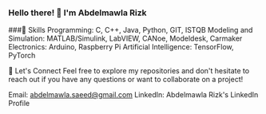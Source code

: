 ### Hello there! 👋 I'm Abdelmawla Rizk

###🔧 Skills
Programming: C, C++, Java, Python, GIT, ISTQB
Modeling and Simulation: MATLAB/Simulink, LabVIEW, CANoe, Modeldesk, Carmaker
Electronics: Arduino, Raspberry Pi
Artificial Intelligence: TensorFlow, PyTorch

🤝 Let's Connect
Feel free to explore my repositories and don't hesitate to reach out if you have any questions or want to collaborate on a project!

Email: abdelmawla.saeed@gmail.com
LinkedIn: Abdelmawla Rizk's LinkedIn Profile
